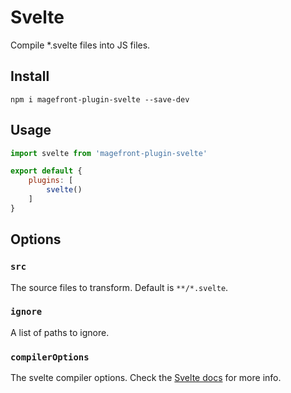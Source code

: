 # Svelte

Compile *.svelte files into JS files.

## Install

    npm i magefront-plugin-svelte --save-dev

## Usage

```js
import svelte from 'magefront-plugin-svelte'

export default {
    plugins: [
        svelte()
    ]
}
```

## Options

### `src`

The source files to transform. Default is `**/*.svelte`.

### `ignore`

A list of paths to ignore.

### `compilerOptions`

The svelte compiler options. Check the [Svelte docs](https://svelte.dev/docs#svelte_compile) for more info.
